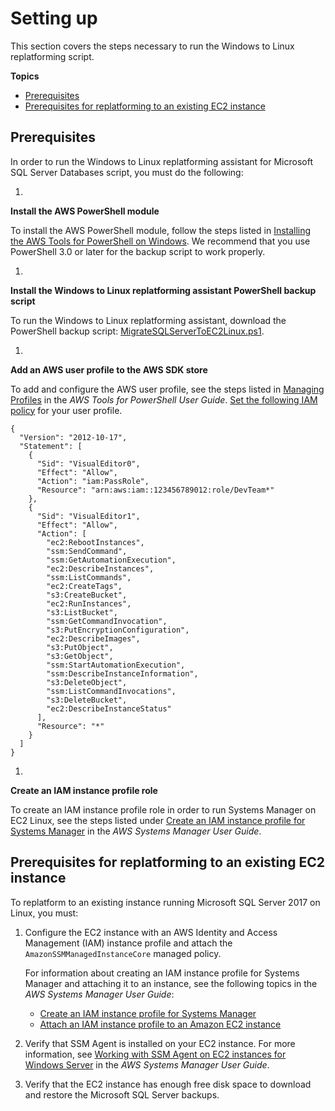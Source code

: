 # Setting up<a name="replatform-sql-server-setting-up"></a>

This section covers the steps necessary to run the Windows to Linux replatforming script\.

**Topics**
+ [Prerequisites](#replatform-sql-server-prerequisites)
+ [Prerequisites for replatforming to an existing EC2 instance](#existing-linux-prerequisites)

## Prerequisites<a name="replatform-sql-server-prerequisites"></a>

In order to run the Windows to Linux replatforming assistant for Microsoft SQL Server Databases script, you must do the following:

1. 

**Install the AWS PowerShell module**

   To install the AWS PowerShell module, follow the steps listed in [Installing the AWS Tools for PowerShell on Windows](https://docs.aws.amazon.com/powershell/latest/userguide/pstools-getting-set-up-windows.html)\. We recommend that you use PowerShell 3\.0 or later for the backup script to work properly\.

1. 

**Install the Windows to Linux replatforming assistant PowerShell backup script**

   To run the Windows to Linux replatforming assistant, download the PowerShell backup script: [MigrateSQLServerToEC2Linux\.ps1](https://awsec2-server-upgrade-prod.s3.us-west-1.amazonaws.com/MigrateSQLServerToEC2Linux.ps1)\.

1. 

**Add an AWS user profile to the AWS SDK store**

   To add and configure the AWS user profile, see the steps listed in [Managing Profiles](https://docs.aws.amazon.com/powershell/latest/userguide/specifying-your-aws-credentials.html#managing-profiles) in the *AWS Tools for PowerShell User Guide*\. [Set the following IAM policy](https://docs.aws.amazon.com/powershell/latest/userguide/pstools-iam-policy.html) for your user profile\. 

   ```
   {
     "Version": "2012-10-17",
     "Statement": [
       {
         "Sid": "VisualEditor0",
         "Effect": "Allow",
         "Action": "iam:PassRole",
         "Resource": "arn:aws:iam::123456789012:role/DevTeam*"
       },
       {
         "Sid": "VisualEditor1",
         "Effect": "Allow",
         "Action": [
           "ec2:RebootInstances",
           "ssm:SendCommand",
           "ssm:GetAutomationExecution",
           "ec2:DescribeInstances",
           "ssm:ListCommands",
           "ec2:CreateTags",
           "s3:CreateBucket",
           "ec2:RunInstances",
           "s3:ListBucket",
           "ssm:GetCommandInvocation",
           "s3:PutEncryptionConfiguration",
           "ec2:DescribeImages",
           "s3:PutObject",
           "s3:GetObject",
           "ssm:StartAutomationExecution",
           "ssm:DescribeInstanceInformation",
           "s3:DeleteObject",
           "ssm:ListCommandInvocations",
           "s3:DeleteBucket",
           "ec2:DescribeInstanceStatus"
         ],
         "Resource": "*"
       }
     ]
   }
   ```

1. 

**Create an IAM instance profile role**

   To create an IAM instance profile role in order to run Systems Manager on EC2 Linux, see the steps listed under [Create an IAM instance profile for Systems Manager](https://docs.aws.amazon.com/systems-manager/latest/userguide/setup-instance-profile.html) in the *AWS Systems Manager User Guide*\.

## Prerequisites for replatforming to an existing EC2 instance<a name="existing-linux-prerequisites"></a>

To replatform to an existing instance running Microsoft SQL Server 2017 on Linux, you must: 

1. Configure the EC2 instance with an AWS Identity and Access Management \(IAM\) instance profile and attach the `AmazonSSMManagedInstanceCore` managed policy\. 

   For information about creating an IAM instance profile for Systems Manager and attaching it to an instance, see the following topics in the *AWS Systems Manager User Guide*:
   + [Create an IAM instance profile for Systems Manager](https://docs.aws.amazon.com/systems-manager/latest/userguide/setup-instance-profile.html)
   + [Attach an IAM instance profile to an Amazon EC2 instance](https://docs.aws.amazon.com/systems-manager/latest/userguide/setup-launch-managed-instance.html)

1. Verify that SSM Agent is installed on your EC2 instance\. For more information, see [Working with SSM Agent on EC2 instances for Windows Server](https://docs.aws.amazon.com/systems-manager/latest/userguide/sysman-install-ssm-win.html) in the *AWS Systems Manager User Guide*\.

1. Verify that the EC2 instance has enough free disk space to download and restore the Microsoft SQL Server backups\.